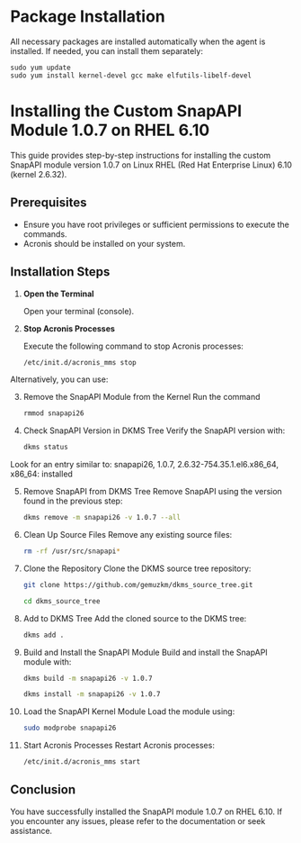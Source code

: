 # Package Installation

All necessary packages are installed automatically when the agent is installed. If needed, you can install them separately:

    sudo yum update
    sudo yum install kernel-devel gcc make elfutils-libelf-devel
    

# Installing the Custom SnapAPI Module 1.0.7 on RHEL 6.10

This guide provides step-by-step instructions for installing the custom SnapAPI module version 1.0.7 on Linux RHEL (Red Hat Enterprise Linux) 6.10 (kernel 2.6.32).

## Prerequisites

- Ensure you have root privileges or sufficient permissions to execute the commands.
- Acronis should be installed on your system.

## Installation Steps

1. **Open the Terminal**

   Open your terminal (console).

2. **Stop Acronis Processes**

   Execute the following command to stop Acronis processes:

    ```bash
   /etc/init.d/acronis_mms stop
    ```

  Alternatively, you can use:
    
3. Remove the SnapAPI Module from the Kernel Run the command

    ```bash
    rmmod snapapi26
    ```

4. Check SnapAPI Version in DKMS Tree Verify the SnapAPI version with:

    ```bash
    dkms status
    ```

Look for an entry similar to:
  snapapi26, 1.0.7, 2.6.32-754.35.1.el6.x86_64, x86_64: installed

5. Remove SnapAPI from DKMS Tree
   Remove SnapAPI using the version found in the previous step:

    ```bash
    dkms remove -m snapapi26 -v 1.0.7 --all
    ```

6. Clean Up Source Files Remove any existing source files:

    ```bash
    rm -rf /usr/src/snapapi*
    ```

7. Clone the Repository Clone the DKMS source tree repository:

    ```bash 
    git clone https://github.com/gemuzkm/dkms_source_tree.git
    ```
    ```bash
    cd dkms_source_tree
    ```
9. Add to DKMS Tree Add the cloned source to the DKMS tree:

    ```bash
    dkms add .
    ```

11. Build and Install the SnapAPI Module Build and install the SnapAPI module with:

    ```bash
    dkms build -m snapapi26 -v 1.0.7
    ```
    ```bash
    dkms install -m snapapi26 -v 1.0.7
    ```

12. Load the SnapAPI Kernel Module Load the module using:

    ```bash
    sudo modprobe snapapi26
    ```

14. Start Acronis Processes Restart Acronis processes:

    ```bash
    /etc/init.d/acronis_mms start
    ```

## Conclusion

You have successfully installed the SnapAPI module 1.0.7 on RHEL 6.10. If you encounter any issues, please refer to the documentation or seek assistance.
